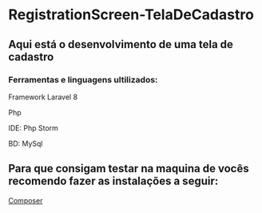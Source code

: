 # RegistrationScreen-TelaDeCadastro
<h2>Aqui está o desenvolvimento de uma tela de cadastro</h2>
   <h3>Ferramentas e linguagens ultilizados:</h3>
   <p>Framework Laravel 8</p>
   <p>Php</p>
   <p>IDE: Php Storm</p>
   <p>BD: MySql</p>

<h2>Para que consigam testar na maquina de vocês recomendo fazer as instalações a seguir:</h2>
<p><a href="https://getcomposer.org/download/">Composer</a></p>
